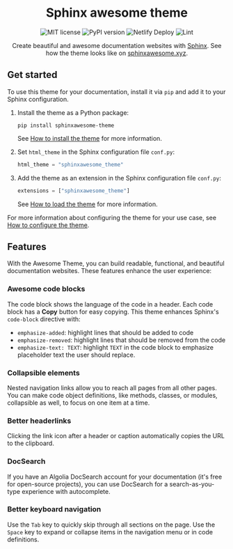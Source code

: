 <h1 align="center">Sphinx awesome theme</h1>

<p align="center">
   <img src="https://img.shields.io/github/license/kai687/sphinxawesome-theme?color=blue&style=for-the-badge" alt="MIT license">
   <img src="https://img.shields.io/pypi/v/sphinxawesome-theme?color=eb5&style=for-the-badge&logo=pypi" alt="PyPI version">
   <img src="https://img.shields.io/netlify/e6d20a5c-b49e-4ebc-80f6-59fde8f24e22?logo=netlify&style=for-the-badge" alt="Netlify Deploy">
   <img src="https://img.shields.io/github/workflow/status/kai687/sphinxawesome-theme/Lint?label=Lint&logo=Github&style=for-the-badge" alt="Lint">
</p>

<p align="center">
   Create beautiful and awesome documentation websites with <a href="https://www.sphinx-doc.org/en/master/">Sphinx</a>.
   See how the theme looks like on <a href="https://sphinxawesome.xyz">sphinxawesome.xyz</a>.
</p>

## Get started

To use this theme for your documentation, install it via `pip` and add it to your
Sphinx configuration.

1. Install the theme as a Python package:

   ```console
   pip install sphinxawesome-theme
   ```

   See [How to install the theme](https://sphinxawesome.xyz/how-to/install/) for more information.

1. Set `html_theme` in the Sphinx configuration file `conf.py`:

   ```python
   html_theme = "sphinxawesome_theme"
   ```

1. Add the theme as an extension in the Sphinx configuration file `conf.py`:

   ```python
   extensions = ["sphinxawesome_theme"]
   ```

   See [How to load the theme](https://sphinxawesome.xyz/how-to/load/) for more information.

For more information about configuring the theme for your use case,
see [How to configure the theme](https://sphinxawesome.xyz/how-to/options/).

## Features

With the Awesome Theme, you can build readable, functional, and beautiful documentation websites.
These features enhance the user experience:

### Awesome code blocks

The code block shows the language of the code in a header.
Each code block has a **Copy** button for easy copying.
This theme enhances Sphinx's `code-block` directive with:

- `emphasize-added`: highlight lines that should be added to code
- `emphasize-removed`: highlight lines that should be removed from the code
- `emphasize-text: TEXT`: highlight `TEXT` in the code block to emphasize placeholder text the user should replace.

### Collapsible elements

Nested navigation links allow you to reach all pages from all other pages.
You can make code object definitions, like methods, classes, or modules,
collapsible as well, to focus on one item at a time.

<!-- vale Awesome.SpellCheck = NO -->

### Better headerlinks

Clicking the link icon after a header or caption automatically copies the URL to the clipboard.

<!-- vale Awesome.SpellCheck = YES -->

### DocSearch

If you have an Algolia DocSearch account for your documentation (it's free for open-source projects),
you can use DocSearch for a search-as-you-type experience with autocomplete.

### Better keyboard navigation

<!-- vale 18F.Clarity = NO -->

Use the `Tab` key to quickly skip through all sections on the page.
Use the `Space` key to expand or collapse items in the navigation menu or in code definitions.
